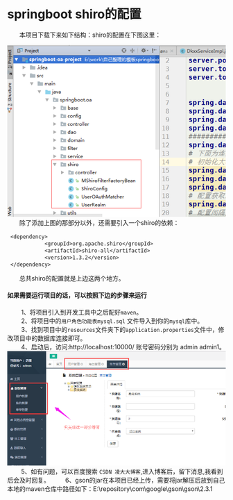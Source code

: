 # springboot shiro的配置

&emsp;&emsp;本项目下载下来如下结构：shiro的配置在下图这里：

![images](https://github.com/lingshufeng/images/blob/master/images/shiro%E9%A1%B9%E7%9B%AE%E6%A8%A1%E6%9D%BF2.png)  
&emsp;&emsp;除了添加上图的那部分以外，还需要引入一个shiro的依赖：
```
 <dependency>
            <groupId>org.apache.shiro</groupId>
            <artifactId>shiro-all</artifactId>
            <version>1.3.2</version>
 </dependency>
```
&emsp;&emsp;总共shiro的配置就是上边这两个地方。 
#### 如果需要运行项目的话，可以按照下边的步骤来运行

&emsp;&emsp; 1、将项目引入到开发工具中之后配好`maven`。  
&emsp;&emsp; 2、将项目中的`用户角色功能表mysql.sql` 文件导入到你的`mysql`库中。  
&emsp;&emsp; 3、找到项目中的`resources`文件夹下的`application.properties`文件中，修改项目中的数据库连接即可。   
&emsp;&emsp; 4、启动后，访问:http://localhost:10000/ 账号密码分别为 admin   admin1。  
![images](https://github.com/lingshufeng/images/blob/master/images/shiro%E9%A1%B9%E7%9B%AE%E6%A8%A1%E6%9D%BF.png)  
&emsp;&emsp; 5、如有问题，可以百度搜索 `CSDN 凌大大博客`,进入博客后，留下消息,我看到后会及时回复。
&emsp;&emsp; 6、gson的jar在本项目已经上传，需要将jar解压后放到自己本地的maven仓库中路径如下：E:\repository\com\google\gson\gson\2.3.1
